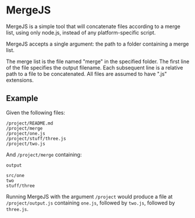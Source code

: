 # MergeJS

MergeJS is a simple tool that will concatenate files according to a merge list, using only node.js, instead of any platform-specific script.

MergeJS accepts a single argument: the path to a folder containing a merge list.

The merge list is the file named "merge" in the specified folder. The first line of the file specifies the output filename. Each subsequent line is a relative path to a file to be concatenated. All files are assumed to have ".js" extensions.

## Example

Given the following files:

```
/project/README.md
/project/merge
/project/one.js
/project/stuff/three.js
/project/two.js
```

And `/project/merge` containing:

```
output

src/one
two
stuff/three
```

Running MergeJS with the argument `/project` would produce a file at `/project/output.js` containing `one.js`, followed by `two.js`, followed by `three.js`.
